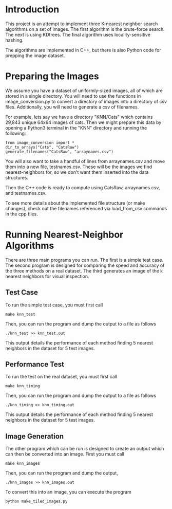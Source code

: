 # Introduction

This project is an attempt to implement three K-nearest neighbor search algorithms on a set of images. The first algorithm is the brute-force search. The next is using KDtrees. The final algorithm uses locality-sensitive hashing.

The algorithms are implemented in C++, but there is also Python code for prepping the image dataset.

# Preparing the Images

We assume you have a dataset of uniformly-sized images, all of which are stored in a single directory. You will need to use the functions in image_conversion.py to convert a directory of images into a directory of csv files. Additionally, you will need to generate a csv of filenames.

For example, lets say we have a directory "KNN/Cats" which contains 29,843 unique 64x64 images of cats. Then we might prepare this data by opening a Python3 terminal in the "KNN" directory and running the following:

```
from image_conversion import *
dir_to_arrays("Cats", "CatsRaw")
generate_filenames("CatsRaw", "arraynames.csv")
```

You will also want to take a handful of lines from arraynames.csv and move them into a new file, testnames.csv. These will be the images we find nearest-neighbors for, so we don't want them inserted into the data structures.

Then the C++ code is ready to compute using CatsRaw, arraynames.csv, and testnames.csv.

To see more details about the implemented file structure (or make changes), check out the filenames referenced via load_from_csv commands in the cpp files.

# Running Nearest-Neighbor Algorithms

There are three main programs you can run. The first is a simple test case. The second program is designed for comparing the speed and accuracy of the three methods on a real dataset. The third generates an image of the k nearest neighbors for visual inspection.

## Test Case

To run the simple test case, you must first call

```
make knn_test
```

Then, you can run the program and dump the output to a file as follows

```
./knn_test >> knn_test.out
```

This output details the performance of each method finding 5 nearest neighbors in the dataset for 5 test images.

## Performance Test

To run the test on the real dataset, you must first call

```
make knn_timing
```

Then, you can run the program and dump the output to a file as follows

```
./knn_timing >> knn_timing.out
```

This output details the performance of each method finding 5 nearest neighbors in the dataset for 5 test images.

## Image Generation

The other program which can be run is designed to create an output which can then be converted into an image. First you must call
```
make knn_images
```

Then, you can run the program and dump the output,

```
./knn_images >> knn_images.out
```

To convert this into an image, you can execute the program

```
python make_tiled_images.py
```